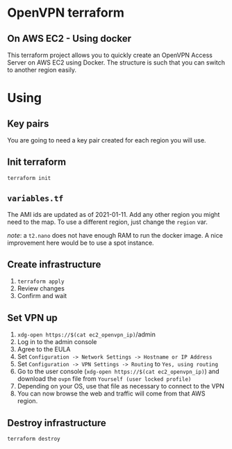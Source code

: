 # OpenVPN terraform
## On AWS EC2 - Using docker

This terraform project allows you to quickly create an OpenVPN Access Server on AWS EC2 using Docker. The structure is such that you can switch to another region easily.

# Using
## Key pairs
You are going to need a key pair created for each region you will use.

## Init terraform
`terraform init`

## `variables.tf`
The AMI ids are updated as of 2021-01-11. Add any other region you might need to the map. To use a different region, just change the `region` var. 

_note_: a `t2.nano` does not have enough RAM to run the docker image. A nice improvement here would be to use a spot instance. 

## Create infrastructure
1. `terraform apply`
2. Review changes
3. Confirm and wait

## Set VPN up
1. `xdg-open https://$(cat ec2_openvpn_ip)`/admin
2. Log in to the admin console
3. Agree to the EULA
4. Set `Configuration -> Network Settings -> Hostname or IP Address`
5. Set `Configuration -> VPN Settings -> Routing` to `Yes, using routing`
6. Go to the user console (`xdg-open https://$(cat ec2_openvpn_ip)`) and download the `ovpn` file from `Yourself (user locked profile)`
7. Depending on your OS, use that file as necessary to connect to the VPN 
8. You can now browse the web and traffic will come from that AWS region.

## Destroy infrastructure
`terraform destroy`


